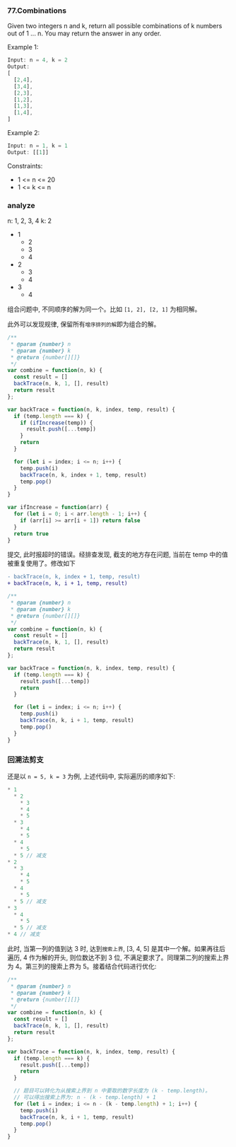 <!--
abbrlink: c92n6qd7
-->

### 77.Combinations

Given two integers n and k, return all possible combinations of k numbers out of 1 ... n.
You may return the answer in any order.

Example 1:

```js
Input: n = 4, k = 2
Output:
[
  [2,4],
  [3,4],
  [2,3],
  [1,2],
  [1,3],
  [1,4],
]
```

Example 2:

```js
Input: n = 1, k = 1
Output: [[1]]
```

Constraints:

* 1 <= n <= 20
* 1 <= k <= n

### analyze

n: 1, 2, 3, 4
k: 2

* 1
  * 2
  * 3
  * 4
* 2
  * 3
  * 4
* 3
  * 4

组合问题中, 不同顺序的解为同一个。比如 `[1, 2], [2, 1]` 为相同解。

此外可以发现规律, 保留所有`增序排列的解`即为组合的解。

```js
/**
 * @param {number} n
 * @param {number} k
 * @return {number[][]}
 */
var combine = function(n, k) {
  const result = []
  backTrace(n, k, 1, [], result)
  return result
};

var backTrace = function(n, k, index, temp, result) {
  if (temp.length === k) {
    if (ifIncrease(temp)) {
      result.push([...temp])
    }
    return
  }

  for (let i = index; i <= n; i++) {
    temp.push(i)
    backTrace(n, k, index + 1, temp, result)
    temp.pop()
  }
}

var ifIncrease = function(arr) {
  for (let i = 0; i < arr.length - 1; i++) {
    if (arr[i] >= arr[i + 1]) return false
  }
  return true
}
```

提交, 此时报超时的错误。经排查发现, 截支的地方存在问题, 当前在 temp 中的值被重复使用了。修改如下

```diff
- backTrace(n, k, index + 1, temp, result)
+ backTrace(n, k, i + 1, temp, result)
```

```js
/**
 * @param {number} n
 * @param {number} k
 * @return {number[][]}
 */
var combine = function(n, k) {
  const result = []
  backTrace(n, k, 1, [], result)
  return result
};

var backTrace = function(n, k, index, temp, result) {
  if (temp.length === k) {
    result.push([...temp])
    return
  }

  for (let i = index; i <= n; i++) {
    temp.push(i)
    backTrace(n, k, i + 1, temp, result)
    temp.pop()
  }
}
```

### 回溯法剪支

还是以 `n = 5, k = 3` 为例, 上述代码中, 实际遍历的顺序如下:

```js
* 1
  * 2
    * 3
    * 4
    * 5
  * 3
    * 4
    * 5
  * 4
    * 5
  * 5 // 减支
* 2
  * 3
    * 4
    * 5
  * 4
    * 5
  * 5 // 减支
* 3
  * 4
    * 5
  * 5 // 减支
* 4 // 减支
```

此时, 当第一列的值到达 3 时, 达到`搜索上界`, [3, 4, 5] 是其中一个解。如果再往后遍历, 4 作为解的开头, 则位数达不到 3 位, 不满足要求了。同理第二列的搜索上界为 4。第三列的搜索上界为 5。接着结合代码进行优化:

```js
/**
 * @param {number} n
 * @param {number} k
 * @return {number[][]}
 */
var combine = function(n, k) {
  const result = []
  backTrace(n, k, 1, [], result)
  return result
};

var backTrace = function(n, k, index, temp, result) {
  if (temp.length === k) {
    result.push([...temp])
    return
  }

  // 题目可以转化为从搜索上界到 n 中要取的数字长度为 (k - temp.length)。
  // 可以得出搜索上界为: n - (k - temp.length) + 1
  for (let i = index; i <= n - (k - temp.length) + 1; i++) {
    temp.push(i)
    backTrace(n, k, i + 1, temp, result)
    temp.pop()
  }
}
```